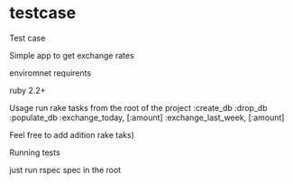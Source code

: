 # testcase
Test case

Simple app to get exchange rates

enviromnet requirents

ruby 2.2+

Usage
run rake tasks from the root of the project
 :create_db 
 :drop_db 
 :populate_db 
 :exchange_today, [:amount] 
 :exchange_last_week, [:amount] 
 
 Feel free to add adition rake taks)
 
 Running tests
 
 just run rspec spec in the root
